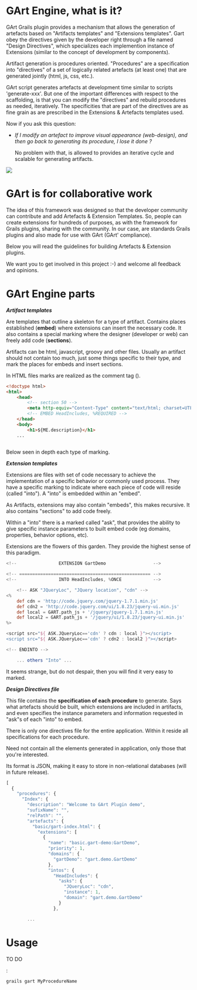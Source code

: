 # GArt Engine, what is it?

GArt Grails plugin provides a mechanism that allows the generation of artefacts based on "Artifacts templates" and "Extensions templates". 
Gart obey the directives given by the developer right through a file named "Design Directives", which specializes each implemention 
instance of Extensions (similar to the concept of development by components). 

Artifact generation is procedures oriented. "Procedures" are a specification into "directives" of a set of logically related artefacts (at least one) 
that are generated jointly (html, js, css, etc.).

GArt script generates artefacts at development time similar to scripts 'generate-xxx'. But one of the important differences with respect to the scaffolding, 
is that you can modify the "directives" and rebuild procedures as needed, iteratively. The specificities that are part of the directives are as fine grain as are 
prescribed in the Extensions & Artefacts templates used.

Now if you ask this question: 

+ *If I modify an artefact to improve visual appearance (web-design), and then go back to generating its procedure, I lose it done ?*

  No problem with that, is allowed to provides an iterative cycle and scalable for generating artifacts.

![](https://raw.github.com/jcolombo1/gart-scripting/master/GArt-scheme.jpg)

# GArt is for collaborative work

The idea of this framework was designed so that the developer community can contribute and add Artefacts & Extension Templates.
So, people can create extensions for hundreds of purposes, as with the framework for Grails plugins, sharing with the community. 
In our case, are standards Grails plugins and also made for use with GArt (GArt' compliance).

Below you will read the guidelines for building Artefacts & Extension plugins.

We want you to get involved in this project :-) and welcome all feedback and opinions.


# GArt Engine parts

*<b>Artifact templates</b>*

Are templates that outline a skeleton for a type of artifact. Contains places established (<strong>embed</strong>) where extensions can insert the necessary code.
It also contains a special marking where the designer (developer or web) can freely add code (<strong>sections</strong>).

Artifacts can be html, javascript, groovy and other files. Usually an artifact should not contain too much, just some things specific to their type, 
and mark the places for embeds and insert sections.

In HTML files marks are realized as the comment tag (<!-- -->). 

```html
<!doctype html>
<html>
	<head>
		<!-- section 50 -->
		<meta http-equiv="Content-Type" content="text/html; charset=UTF-8">
		<!-- EMBED HeadIncludes, %REQUIRED -->
	</head>
	<body>
		<h1>${ME.description}</h1>
	...
		
```

  Below seen in depth each type of marking.

*<b>Extension templates</b>*

Extensions are files with set of code necessary to achieve the implementation of a specific behavior or commonly used process. They have a specific 
marking to indicate where each piece of code will reside (called "into"). A "into" is embedded within an "embed". 

As Artifacts, extensions may also contain "embeds", this makes recursive. It also contains "sections" to add code freely. 

Within a "into" there is a marked called "ask", that provides the ability to give specific instance parameters to built embed code (eg domains, 
properties, behavior options, etc).

Extensions are the flowers of this garden. They provide the highest sense of this paradigm.

```groovy
<!-- 				EXTENSION GartDemo 					-->

<!-- ================================================== -->
<!-- 				INTO HeadIncludes, %ONCE	 	    -->

	<!-- ASK "JQueryLoc", "JQuery location", "cdn" -->
<%    
	def cdn = 'http://code.jquery.com/jquery-1.7.1.min.js'
	def cdn2 = 'http://code.jquery.com/ui/1.8.23/jquery-ui.min.js'
	def local = GART.path_js + '/jquery/jquery-1.7.1.min.js'
	def local2 = GART.path_js + '/jquery/ui/1.8.23/jquery-ui.min.js' 
%>

<script src="${ ASK.JQueryLoc=='cdn' ? cdn : local }"></script>
<script src="${ ASK.JQueryLoc=='cdn' ? cdn2 : local2 }"></script>

<!-- ENDINTO -->

    ... others "Into" ... 

```

  It seems strange, but do not despair, then you will find it very easy to marked.

*<b>Design Directives file</b>*

This file contains the <b>specification of each procedure</b> to generate. Says what artefacts should be built, which 
extensions are included in artifacts, and even specifies the instance parameters and information requested in "ask"s of each "into" to embed.

There is only one directives file for the entire application. Within it reside all specifications for each procedure.

Need not contain all the elements generated in application, only those that you're interested.

Its format is JSON, making it easy to store in non-relational databases (will in future release).

```javascript
[
  {
    "procedures": {
      "Index": {
        "description": "Welcome to GArt Plugin demo",
        "sufixName": "",
        "relPath": "",
        "artefacts": {
          "basic/gart-index.html": {
            "extensions": [
              {
                "name": "basic.gart-demo:GartDemo",
                "priority": 1,
                "domains": {
                  "gartDemo": "gart.demo.GartDemo"
                },
                "intos": {
                  "HeadIncludes": {
                    "asks": {
                      "JQueryLoc": "cdn",
                      "instance": 1,
                      "domain": "gart.demo.GartDemo"
                    }
                  },

		...
```


# Usage

TO DO

:

```groovy
grails gart MyProcedureName
```

